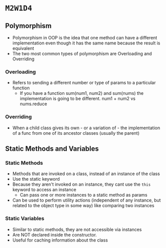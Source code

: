 # `M2W1D4`

## Polymorphism

- Polymorphism in OOP is the idea that one method can have a different implementation
even though it has the same name because the result is equivalent
- The two most common types of polymorphism are Overloading and Overriding

### Overloading

- Refers to sending a different number or type of params to a particular function
  - If you have a function sum(num1, num2) and sum(nums) the implementation is going to be different. num1 + num2 vs nums.reduce

### Overriding

- When a child class gives its own - or a variation of - the implementation of a func from one of its ancestor classes (usually the parent)

## Static Methods and Variables

### Static Methods

- Methods that are invoked on a class, instead of an instance of the class
- Use the static keyword
- Because they aren't invoked on an instance, they cant use the `this` keyword to access an instance
  - Can pass one or more instances to a static method as params
- Can be used to perform utility actions (independent of any instance, but related to the object type in some way) like comparing two instances

### Static Variables

- Similar to static methods, they are not accessible via instances
- Are NOT declared inside the constructor.
- Useful for caching information about the class
